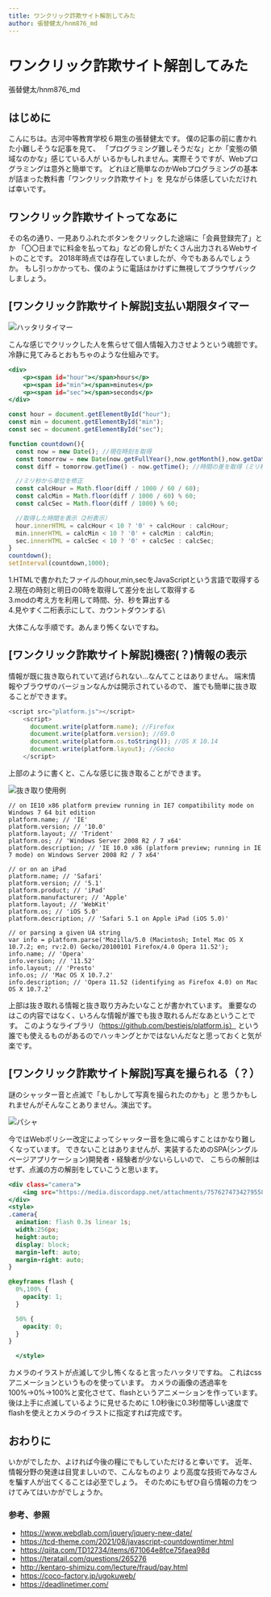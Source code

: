 ```yaml
---
title: ワンクリック詐欺サイト解剖してみた
author: 張替健太/hnm876_md
---
```


# **ワンクリック詐欺サイト解剖してみた**

<span class="author">張替健太/hnm876_md</span>

## はじめに

こんにちは。古河中等教育学校６期生の張替健太です。
僕の記事の前に書かれた小難しそうな記事を見て、
「プログラミング難しそうだな」とか「変態の領域なのかな」感じている人が
いるかもしれません。実際そうですが、Webプログラミングは意外と簡単です。
どれほど簡単なのかWebプログラミングの基本が詰まった教科書「ワンクリック詐欺サイト」を
見ながら体感していただければ幸いです。

## ワンクリック詐欺サイトってなあに

その名の通り、一見ありふれたボタンをクリックした途端に「会員登録完了」とか
「〇〇日までに料金を払ってね」などの脅しがたくさん出力されるWebサイトのことです。
2018年時点では存在していましたが、今でもあるんでしょうか。
もし引っかかっても、僕のように電話はかけずに無視してブラウザバックしましょう。

## [ワンクリック詐欺サイト解説]支払い期限タイマー

![ハッタリタイマー](./%E3%82%B9%E3%82%AF%E3%83%AA%E3%83%BC%E3%83%B3%E3%82%B7%E3%83%A7%E3%83%83%E3%83%88%202022-05-08%2018.15.20.png)

こんな感じでクリックした人を焦らせて個人情報入力させようという魂胆です。
冷静に見てみるとおもちゃのような仕組みです。


```html:index.html
<div>
    <p><span id="hour"></span>hours</p>
    <p><span id="min"></span>minutes</p>
    <p><span id="sec"></span>seconds</p>
</div>
```

```js:timer.js
const hour = document.getElementById("hour");
const min = document.getElementById("min");
const sec = document.getElementById("sec");

function countdown(){
  const now = new Date(); //現在時刻を取得
  const tomorrow = new Date(now.getFullYear(),now.getMonth(),now.getDate()+1); //明日の0:00を取得
  const diff = tomorrow.getTime() - now.getTime(); //時間の差を取得（ミリ秒）

  //ミリ秒から単位を修正
  const calcHour = Math.floor(diff / 1000 / 60 / 60);
  const calcMin = Math.floor(diff / 1000 / 60) % 60;
  const calcSec = Math.floor(diff / 1000) % 60;

  //取得した時間を表示（2桁表示）
  hour.innerHTML = calcHour < 10 ? '0' + calcHour : calcHour;
  min.innerHTML = calcMin < 10 ? '0' + calcMin : calcMin;
  sec.innerHTML = calcSec < 10 ? '0' + calcSec : calcSec;
}
countdown();
setInterval(countdown,1000);
```

1.HTMLで書かれたファイルのhour,min,secをJavaScriptという言語で取得する\
2.現在の時刻と明日の0時を取得して差分を出して取得する\
3.modの考え方を利用して時間、分、秒を算出する\
4.見やすく二桁表示にして、カウントダウンする\

大体こんな手順です。あんまり怖くないですね。

## [ワンクリック詐欺サイト解説]機密(？)情報の表示

情報が既に抜き取られていて逃げられない…なんてことはありません。
端末情報やブラウザのバージョンなんかは開示されているので、
誰でも簡単に抜き取ることができます。

```js:kowakunaiyo~.js
<script src="platform.js"></script>
    <script>
      document.write(platform.name); //Firefox
      document.write(platform.version); //69.0
      document.write(platform.os.toString()); //OS X 10.14
      document.write(platform.layout); //Gecko
    </script>
```
上部のように書くと、こんな感じに抜き取ることができます。

![抜き取り使用例](./%E3%82%B9%E3%82%AF%E3%83%AA%E3%83%BC%E3%83%B3%E3%82%B7%E3%83%A7%E3%83%83%E3%83%88%202022-05-08%2018.22.28.png)

```
// on IE10 x86 platform preview running in IE7 compatibility mode on Windows 7 64 bit edition
platform.name; // 'IE'
platform.version; // '10.0'
platform.layout; // 'Trident'
platform.os; // 'Windows Server 2008 R2 / 7 x64'
platform.description; // 'IE 10.0 x86 (platform preview; running in IE 7 mode) on Windows Server 2008 R2 / 7 x64'

// or on an iPad
platform.name; // 'Safari'
platform.version; // '5.1'
platform.product; // 'iPad'
platform.manufacturer; // 'Apple'
platform.layout; // 'WebKit'
platform.os; // 'iOS 5.0'
platform.description; // 'Safari 5.1 on Apple iPad (iOS 5.0)'

// or parsing a given UA string
var info = platform.parse('Mozilla/5.0 (Macintosh; Intel Mac OS X 10.7.2; en; rv:2.0) Gecko/20100101 Firefox/4.0 Opera 11.52');
info.name; // 'Opera'
info.version; // '11.52'
info.layout; // 'Presto'
info.os; // 'Mac OS X 10.7.2'
info.description; // 'Opera 11.52 (identifying as Firefox 4.0) on Mac OS X 10.7.2'
```
上部は抜き取れる情報と抜き取り方みたいなことが書かれています。
重要なのはこの内容ではなく、いろんな情報が誰でも抜き取れるんだなあということです。
このようなライブラリ（https://github.com/bestiejs/platform.js） という誰でも使えるものがあるのでハッキングとかではないんだなと思っておくと気が楽です。

## [ワンクリック詐欺サイト解説]写真を撮られる（？）

謎のシャッター音と点滅で「もしかして写真を撮られたのかも」と
思うかもしれませんがそんなことありません。演出です。

![パシャ](./%E3%82%B9%E3%82%AF%E3%83%AA%E3%83%BC%E3%83%B3%E3%82%B7%E3%83%A7%E3%83%83%E3%83%88%202022-05-08%2018.24.40.png)

今ではWebポリシー改定によってシャッター音を急に鳴らすことはかなり難しくなっています。
できないことはありませんが、実装するためのSPA(シングルページアプリケーション)開発者・経験者が少ないらしいので、
こちらの解剖はせず、点滅の方の解剖をしていこうと思います。

```html:camera.html
<div class="camera">
    <img src="https://media.discordapp.net/attachments/757627473427955867/972334826436829184/7.png">
</div>
<style>
.camera{
  animation: flash 0.3s linear 1s;
  width:256px;
  height:auto;
  display: block;
  margin-left: auto;
  margin-right: auto;
}

@keyframes flash {
  0%,100% {
    opacity: 1;
  }

  50% {
    opacity: 0;
  }
}

  </style>
```

カメラのイラストが点滅して少し怖くなると言ったハッタリですね。
これはcssアニメーションというものを使っています。
カメラの画像の透過率を100%→0%→100%と変化させて、flashというアニメーションを作っています。
後は上手に点滅しているように見せるために
1.0秒後に0.3秒間等しい速度でflashを使えとカメラのイラストに指定すれば完成です。

## おわりに

いかがでしたか、よければ今後の糧にでもしていただけると幸いです。
近年、情報分野の発達は目覚ましいので、こんなものより
より高度な技術でみなさんを騙す人が出てくることは必至でしょう。
そのためにもぜひ自ら情報の力をつけてみてはいかがでしょうか。

### 参考、参照

- https://www.webdlab.com/jquery/jquery-new-date/
- https://tcd-theme.com/2021/08/javascript-countdowntimer.html
- https://qiita.com/TD12734/items/671064e8fce75faea98d
- https://teratail.com/questions/265276
- http://kentaro-shimizu.com/lecture/fraud/pay.html
- https://coco-factory.jp/ugokuweb/
- https://deadlinetimer.com/
